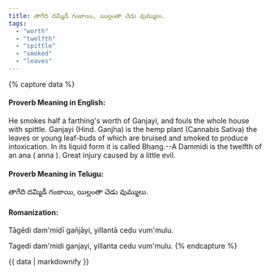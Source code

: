 ```yaml
---
title: తాగేది దమ్మిడీ గంజాయి, యిల్లంతా చెడు వుమ్ములు.
tags:
  - "worth"
  - "twelfth"
  - "spittle"
  - "smoked"
  - "leaves"
---
```


{% capture data %}
#### Proverb Meaning in English:
He smokes half a farthing's worth of Ganjayi, and fouls the whole house with spittle.
Ganjayi (Hind. Ganjha) is the hemp plant (Cannabis Sativa) the leaves or young leaf-buds of which are bruised and smoked to produce intoxication. In its liquid form it is called Bhang.--A Dammidi is the twelfth of an ana ( anna ).
Great injury caused by a little evil.

#### Proverb Meaning in Telugu:
తాగేది దమ్మిడీ గంజాయి, యిల్లంతా చెడు వుమ్ములు.

#### Romanization:
Tāgēdi dam'miḍī gan̄jāyi, yillantā ceḍu vum'mulu.

Tagedi dam'midi ganjayi, yillanta cedu vum'mulu.
{% endcapture %}

{{ data | markdownify }}

